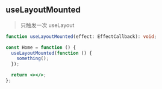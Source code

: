 ## useLayoutMounted

> 只触发一次 useLayout

```typescript
function useLayoutMounted(effect: EffectCallback): void;
```

```jsx
const Home = function () {
  useLayoutMounted(function () {
    something();
  });

  return <></>;
};
```
